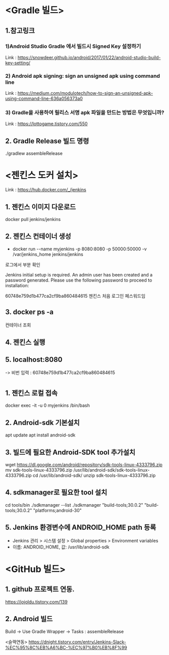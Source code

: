 # <Gradle 빌드>
## 1.참고링크
### 1)Android Studio Gradle 에서 빌드시 Signed Key 설정하기
Link : https://snowdeer.github.io/android/2017/01/22/android-studio-build-key-setting/

### 2) Android apk signing: sign an unsigned apk using command line
Link : https://medium.com/modulotech/how-to-sign-an-unsigned-apk-using-command-line-636a056373a0

### 3) Gradle을 사용하여 릴리스 서명 apk 파일을 만드는 방법은 무엇입니까?
Link : https://lottogame.tistory.com/550

## 2. Gradle Release 빌드 명령 
 ./gradlew assembleRelease

# <젠킨스 도커 설치> 
Link : https://hub.docker.com/_/jenkins

## 1. 젠킨스 이미지 다운로드
docker pull jenkins/jenkins
## 2. 젠킨스 컨테이너 생성 
- docker run --name myjenkins -p 8080:8080 -p 50000:50000 -v /var/jenkins_home jenkins/jenkins

로그에서 부분 확인

Jenkins initial setup is required. An admin user has been created and a password generated.
Please use the following password to proceed to installation:

60748e759d1b477ca2cf9ba860484615
젠킨스 처음 로그인 페스워드임 

## 3. docker ps -a 
컨테이너 조회

## 4. 젠킨스 실행 


## 5. localhost:8080 
-> 비번 입력 : 60748e759d1b477ca2cf9ba860484615


# <Android sdk install>
## 1. 젠킨스 로컬 접속 
 docker exec -it -u 0 myjenkins /bin/bash
 
## 2. Android-sdk 기본설치
apt update
apt install android-sdk

## 3. 빌드에 필요한 Android-SDK tool 추가설치
wget https://dl.google.com/android/repository/sdk-tools-linux-4333796.zip
mv sdk-tools-linux-4333796.zip /usr/lib/android-sdk/sdk-tools-linux-4333796.zip
cd /usr/lib/android-sdk/
unzip sdk-tools-linux-4333796.zip

## 4. sdkmanager로 필요한 tool 설치
cd tools/bin
./sdkmanager --list
./sdkmanager "build-tools;30.0.2" "build-tools;30.0.2" "platforms;android-30"

## 5. Jenkins 환경변수에 ANDROID_HOME path 등록
 - Jenkins 관리 > 시스템 설정 > Global properties > Environment variables
 - 이름: ANDROID_HOME, 값: /usr/lib/android-sdk


# <GitHub 빌드>
## 1. github 프로젝트 연동.
https://jojoldu.tistory.com/139
## 2. Android 빌드 
Build
 ->  Use Gradle Wrapper
 ->  Tasks : assembleRelease

<슬랙연동>
https://dnight.tistory.com/entry/Jenkins-Slack-%EC%95%8C%EB%A6%BC-%EC%97%B0%EB%8F%99


